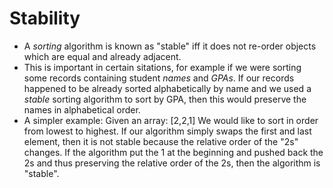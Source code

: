 # Stability 
- A _sorting_ algorithm is known as "stable" iff it does not re-order objects which are equal and already adjacent.
- This is important in certain sitations, for example if we were sorting some records containing student _names_ and _GPAs_. If our records happened to be already sorted alphabetically by name and we used a _stable_ sorting algorithm to sort by GPA, then this would preserve the names in alphabetical order.
- A simpler example: 
Given an array: [2,2,1]
We would like to sort in order from lowest to highest.
If our algorithm simply swaps the first and last element, then it is not stable because the relative order of the "2s" changes.
If the algorithm put the 1 at the beginning and pushed back the 2s and thus preserving the relative order of the 2s, then the algorithm is "stable".
